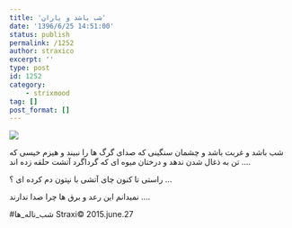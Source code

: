 ```yaml
---
title: 'شب باشد و یاران'
date: '1396/6/25 14:51:00'
status: publish
permalink: /1252
author: straxico
excerpt: ''
type: post
id: 1252
category:
    - strixmood
tag: []
post_format: []
---
```

![](../../uploads/2015/08/11379026_1603604793226421_1384139103_n.jpg)

شب باشد و غربت باشد و چشمان سنگینی که صدای گرگ ها را نبیند و هیزم خیسی که تن به ذغال شدن ندهد و درختان میوه ای که گرداگرد آتشت حلقه زده اند ….

راستی تا کنون چای آتشی با نپتون دم کرده ای ؟ …

نمیدانم این رعد و برق ها چرا صدا ندارند ….

\#شب\_ناله\_ها Straxi© 2015.june.27